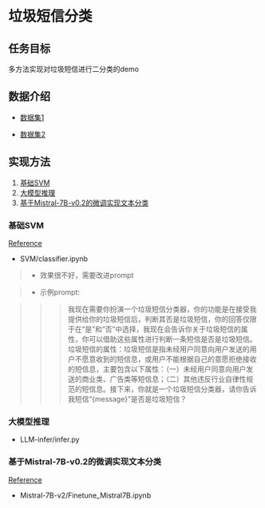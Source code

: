 # 垃圾短信分类

## 任务目标

多方法实现对垃圾短信进行二分类的demo

## 数据介绍

* [数据集1](https://momodel.cn/explore/5f9ae243cae5285cd734b91f?type=dataset)

* [数据集2](https://github.com/hrwhisper/SpamMessage/blob/master/data/%E5%B8%A6%E6%A0%87%E7%AD%BE%E7%9F%AD%E4%BF%A1.txt)

## 实现方法

1. [基础SVM](#基础SVM)
2. [大模型推理](#大模型推理)
3. [基于Mistral-7B-v0.2的微调实现文本分类](#大模型微调)

<a name="基础svm"></a>
### 基础SVM

[Reference](https://github.com/CuiCh/Spam_Message_Classification)

- SVM/classifier.ipynb
>- 效果很不好，需要改进prompt

>- 示例prompt:

>>>我现在需要你扮演一个垃圾短信分类器，你的功能是在接受我提供给你的垃圾短信后，判断其否是垃圾短信，你的回答仅限于在“是”和“否”中选择，我现在会告诉你关于垃圾短信的属性，你可以借助这些属性进行判断一条短信是否是垃圾短信。垃圾短信的属性：垃圾短信是指未经用户同意向用户发送的用户不愿意收到的短信息，或用户不能根据自己的意愿拒绝接收的短信息，主要包含以下属性：（一）未经用户同意向用户发送的商业类、广告类等短信息；（二）其他违反行业自律性规范的短信息。接下来，你就是一个垃圾短信分类器，请你告诉我短信“{message}”是否是垃圾短信？





<a name="大模型推理"></a>
### 大模型推理 

- LLM-infer/infer.py
  


<a name="大模型微调"></a>
### 基于Mistral-7B-v0.2的微调实现文本分类

 [Reference](https://github.com/mehdiir/Roberta-Llama-Mistral/tree/main)
- Mistral-7B-v2/Finetune_Mistral7B.ipynb